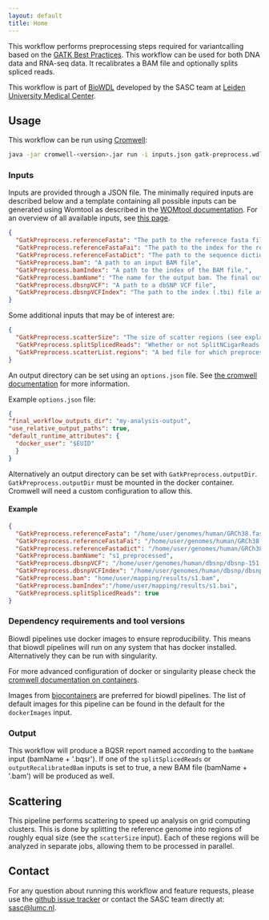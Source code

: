```yaml
---
layout: default
title: Home
---
```


This workflow performs preprocessing steps required for variantcalling based
on the
[GATK Best Practices](https://software.broadinstitute.org/gatk/best-practices/).
This workflow can be used for both DNA data and RNA-seq data. It recalibrates
a BAM file and optionally splits spliced reads.

This workflow is part of [BioWDL](https://biowdl.github.io/)
developed by the SASC team at [Leiden University Medical Center](https://www.lumc.nl/).

## Usage
This workflow can be run using
[Cromwell](http://cromwell.readthedocs.io/en/stable/):
```bash
java -jar cromwell-<version>.jar run -i inputs.json gatk-preprocess.wdl
```

### Inputs
Inputs are provided through a JSON file. The minimally required inputs are
described below and a template containing all possible inputs can be generated
using Womtool as described in the
[WOMtool documentation](http://cromwell.readthedocs.io/en/stable/WOMtool/).
For an overview of all available inputs, see [this page](./inputs.html).
```json
{
  "GatkPreprocess.referenceFasta": "The path to the reference fasta file",
  "GatkPreprocess.referenceFastaFai": "The path to the index for the reference fasta",
  "GatkPreprocess.referenceFastaDict": "The path to the sequence dictionary dict file for the reference fasta",
  "GatkPreprocess.bam": "A path to an input BAM file",
  "GatkPreprocess.bamIndex": "A path to the index of the BAM file.",
  "GatkPreprocess.bamName": "The name for the output bam. The final output will be <bamName>.bam or <bamName>.bqsr",
  "GatkPreprocess.dbsnpVCF": "A path to a dbSNP VCF file",
  "GatkPreprocess.dbsnpVCFIndex": "The path to the index (.tbi) file associated with the dbSNP VCF"
}
```

Some additional inputs that may be of interest are:
```json
{
  "GatkPreprocess.scatterSize": "The size of scatter regions (see explanation of scattering below), defaults to 10,000,000",
  "GatkPreprocess.splitSplicedReads": "Whether or not SplitNCigarReads should be executed (recommended for RNA-seq data), defaults to false",
  "GatkPreprocess.scatterList.regions": "A bed file for which preprocessing will be performed"
}

```
An output directory can be set using an `options.json` file. See [the
cromwell documentation](
https://cromwell.readthedocs.io/en/stable/wf_options/Overview/) for more
information.

Example `options.json` file:
```JSON
{
"final_workflow_outputs_dir": "my-analysis-output",
"use_relative_output_paths": true,
"default_runtime_attributes": {
  "docker_user": "$EUID"
  }
}
```
Alternatively an output directory can be set with `GatkPreprocess.outputDir`.
`GatkPreprocess.outputDir` must be mounted in the docker container. Cromwell will
need a custom configuration to allow this.

#### Example
```json
{
  "GatkPreprocess.referenceFasta": "/home/user/genomes/human/GRCh38.fasta",
  "GatkPreprocess.referenceFastaFai": "/home/user/genomes/human/GRCh38.fasta.fai",
  "GatkPreprocess.referenceFastadict": "/home/user/genomes/human/GRCh38.dict",
  "GatkPreprocess.bamName": "s1_preprocessed",
  "GatkPreprocess.dbsnpVCF": "/home/user/genomes/human/dbsnp/dbsnp-151.vcf.gz",
  "GatkPreprocess.dbsnpVCFIndex": "/home/user/genomes/human/dbsnp/dbsnp-151.vcf.gz.tbi",
  "GatkPreprocess.bam": "home/user/mapping/results/s1.bam",
  "GatkPreprocess.bamIndex":"/home/user/mapping/results/s1.bai",
  "GatkPreprocess.splitSplicedReads": true
}
```

### Dependency requirements and tool versions
Biowdl pipelines use docker images to ensure  reproducibility. This
means that biowdl pipelines will run on any system that has docker
installed. Alternatively they can be run with singularity.

For more advanced configuration of docker or singularity please check
the [cromwell documentation on containers](
https://cromwell.readthedocs.io/en/stable/tutorials/Containers/).

Images from [biocontainers](https://biocontainers.pro) are preferred for
biowdl pipelines. The list of default images for this pipeline can be
found in the default for the `dockerImages` input.

### Output
This workflow will produce a BQSR report named according to the `bamName`
input (bamName + '.bqsr'). If one of the `splitSplicedReads` or
`outputRecalibratedBam` inputs is set to true, a new BAM file (bamName +
'.bam') will be produced as well.

## Scattering
This pipeline performs scattering to speed up analysis on grid computing
clusters. This is done by splitting the reference genome into regions of
roughly equal size (see the `scatterSize` input). Each of these regions will
be analyzed in separate jobs, allowing them to be processed in parallel.

## Contact
<p>
  <!-- Obscure e-mail address for spammers -->
For any question about running this workflow and feature requests, please use
the
<a href='https://github.com/biowdl/gatk-preprocess/issues'>github issue tracker</a>
or contact
the SASC team
 directly at: 
<a href='&#109;&#97;&#105;&#108;&#116;&#111;&#58;&#115;&#97;&#115;&#99;&#64;&#108;&#117;&#109;&#99;&#46;&#110;&#108;'>
&#115;&#97;&#115;&#99;&#64;&#108;&#117;&#109;&#99;&#46;&#110;&#108;</a>.
</p>
